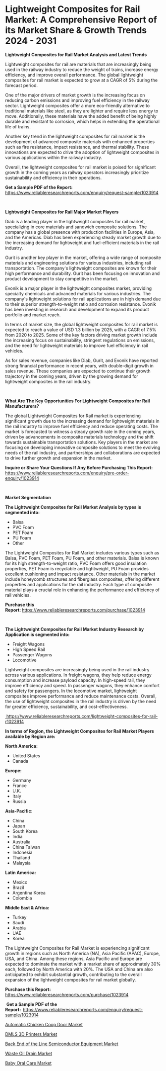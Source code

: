 <p><h1>Lightweight Composites for Rail Market: A Comprehensive Report of its Market Share & Growth Trends 2024 - 2031</h1></p><p><strong>Lightweight Composites for Rail Market Analysis and Latest Trends</strong></p>
<p><p>Lightweight composites for rail are materials that are increasingly being used in the railway industry to reduce the weight of trains, increase energy efficiency, and improve overall performance. The global lightweight composites for rail market is expected to grow at a CAGR of 5% during the forecast period.</p><p>One of the major drivers of market growth is the increasing focus on reducing carbon emissions and improving fuel efficiency in the railway sector. Lightweight composites offer a more eco-friendly alternative to traditional materials like steel, as they are lighter and require less energy to move. Additionally, these materials have the added benefit of being highly durable and resistant to corrosion, which helps in extending the operational life of trains.</p><p>Another key trend in the lightweight composites for rail market is the development of advanced composite materials with enhanced properties such as fire resistance, impact resistance, and thermal stability. These innovations are expected to drive the adoption of lightweight composites in various applications within the railway industry.</p><p>Overall, the lightweight composites for rail market is poised for significant growth in the coming years as railway operators increasingly prioritize sustainability and efficiency in their operations.</p></p>
<p><strong>Get a Sample PDF of the Report:&nbsp;</strong> <a href="https://www.reliableresearchreports.com/enquiry/request-sample/1023914">https://www.reliableresearchreports.com/enquiry/request-sample/1023914</a></p>
<p>&nbsp;</p>
<p><strong>Lightweight Composites for Rail Major Market Players</strong></p>
<p><p>Diab is a leading player in the lightweight composites for rail market, specializing in core materials and sandwich composite solutions. The company has a global presence with production facilities in Europe, Asia, and the Americas. Diab has been experiencing steady market growth due to the increasing demand for lightweight and fuel-efficient materials in the rail industry.</p><p>Gurit is another key player in the market, offering a wide range of composite materials and engineering solutions for various industries, including rail transportation. The company's lightweight composites are known for their high performance and durability. Gurit has been focusing on innovation and product development to stay competitive in the market.</p><p>Evonik is a major player in the lightweight composites market, providing specialty chemicals and advanced materials for various industries. The company's lightweight solutions for rail applications are in high demand due to their superior strength-to-weight ratio and corrosion resistance. Evonik has been investing in research and development to expand its product portfolio and market reach.</p><p>In terms of market size, the global lightweight composites for rail market is expected to reach a value of USD 1.3 billion by 2025, with a CAGR of 7.5% from 2020 to 2025. Some of the key factors driving market growth include the increasing focus on sustainability, stringent regulations on emissions, and the need for lightweight materials to improve fuel efficiency in rail vehicles.</p><p>As for sales revenue, companies like Diab, Gurit, and Evonik have reported strong financial performance in recent years, with double-digit growth in sales revenue. These companies are expected to continue their growth trajectory in the coming years, driven by the growing demand for lightweight composites in the rail industry.</p></p>
<p>&nbsp;</p>
<p><strong>What Are The Key Opportunities For Lightweight Composites for Rail Manufacturers?</strong></p>
<p><p>The global Lightweight Composites for Rail market is experiencing significant growth due to the increasing demand for lightweight materials in the rail industry to improve fuel efficiency and reduce operating costs. The market is forecasted to witness a steady growth rate in the coming years, driven by advancements in composite materials technology and the shift towards sustainable transportation solutions. Key players in the market are focusing on developing innovative composite solutions to meet the evolving needs of the rail industry, and partnerships and collaborations are expected to drive further growth and expansion in the market.</p></p>
<p><strong>Inquire or Share Your Questions If Any Before Purchasing This Report:</strong> <a href="https://www.reliableresearchreports.com/enquiry/pre-order-enquiry/1023914">https://www.reliableresearchreports.com/enquiry/pre-order-enquiry/1023914</a></p>
<p>&nbsp;</p>
<p><strong>Market Segmentation</strong></p>
<p><strong>The Lightweight Composites for Rail Market Analysis by types is segmented into:</strong></p>
<p><ul><li>Balsa</li><li>PVC Foam</li><li>PET Foam</li><li>PU Foam</li><li>Other</li></ul></p>
<p><p>The Lightweight Composites for Rail Market includes various types such as Balsa, PVC Foam, PET Foam, PU Foam, and other materials. Balsa is known for its high strength-to-weight ratio, PVC Foam offers good insulation properties, PET Foam is recyclable and lightweight, PU Foam provides excellent cushioning and impact resistance. Other materials in the market include honeycomb structures and fiberglass composites, offering different properties and applications for the rail industry. Each type of composite material plays a crucial role in enhancing the performance and efficiency of rail vehicles.</p></p>
<p><strong>Purchase this Report:&nbsp;</strong><a href="https://www.reliableresearchreports.com/purchase/1023914">https://www.reliableresearchreports.com/purchase/1023914</a></p>
<p>&nbsp;</p>
<p><strong>The Lightweight Composites for Rail Market Industry Research by Application is segmented into:</strong></p>
<p><ul><li>Freight Wagons</li><li>High Speed Rail</li><li>Passenger Wagons</li><li>Locomotive</li></ul></p>
<p><p>Lightweight composites are increasingly being used in the rail industry across various applications. In freight wagons, they help reduce energy consumption and increase payload capacity. In high-speed rail, they improve efficiency and speed. In passenger wagons, they enhance comfort and safety for passengers. In the locomotive market, lightweight composites improve performance and reduce maintenance costs. Overall, the use of lightweight composites in the rail industry is driven by the need for greater efficiency, sustainability, and cost-effectiveness.</p></p>
<p><a href="https://www.reliableresearchreports.com/lightweight-composites-for-rail-r1023914">&nbsp;https://www.reliableresearchreports.com/lightweight-composites-for-rail-r1023914</a></p>
<p><strong>In terms of Region, the Lightweight Composites for Rail Market Players available by Region are:</strong></p>
<p>
    <p> <strong> North America: </strong>
        <ul>
            <li>United States</li>
            <li>Canada</li>
        </ul>
        </p> 
    <p> <strong> Europe: </strong>
        <ul>
            <li>Germany</li>
            <li>France</li>
            <li>U.K.</li>
            <li>Italy</li>
            <li>Russia</li>
        </ul>
        </p> 
    <p> <strong> Asia-Pacific: </strong>
        <ul>
            <li>China</li>
            <li>Japan</li>
            <li>South Korea</li>
            <li>India</li>
            <li>Australia</li>
            <li>China Taiwan</li>
            <li>Indonesia</li>
            <li>Thailand</li>
            <li>Malaysia</li>
        </ul>
        </p> 
    <p> <strong> Latin America: </strong>
        <ul>
            <li>Mexico</li>
            <li>Brazil</li>
            <li>Argentina Korea</li>
            <li>Colombia</li>
        </ul>
        </p> 
    <p> <strong> Middle East & Africa: </strong>
        <ul>
            <li>Turkey</li>
            <li>Saudi</li>
            <li>Arabia</li>
            <li>UAE</li>
            <li>Korea</li>
        </ul>
    </p>
    </p>
<p><p>The Lightweight Composites for Rail Market is experiencing significant growth in regions such as North America (NA), Asia Pacific (APAC), Europe, USA, and China. Among these regions, Asia Pacific and Europe are expected to dominate the market with a market share of approximately 30% each, followed by North America with 20%. The USA and China are also anticipated to exhibit substantial growth, contributing to the overall expansion of the lightweight composites for rail market globally.</p></p>
<p><strong>Purchase this Report: </strong><a href="https://www.reliableresearchreports.com/purchase/1023914">https://www.reliableresearchreports.com/purchase/1023914</a></p>
<p>&nbsp;<strong>Get a Sample PDF of the Report:&nbsp;&nbsp;</strong><a href="https://www.reliableresearchreports.com/enquiry/request-sample/1023914">https://www.reliableresearchreports.com/enquiry/request-sample/1023914</a></p>
<p><strong></strong></p>
<p><p><a href="https://medium.com/@waddy46852/global-automatic-chicken-coop-door-market-exploring-market-share-market-trends-and-future-growth-fc3b5caf6c94">Automatic Chicken Coop Door Market</a></p><p><a href="https://medium.com/@adamramos708/navigating-the-global-dmls-3d-printers-market-landscape-trends-forecasts-and-impact-analysis-1ea85e6d6a51">DMLS 3D Printers Market</a></p><p><a href="https://github.com/lawrenceWatkins654/Market-Research-Report-List-1/blob/main/back-end-of-the-line-semiconductor-equipment-market.md">Back End of the Line Semiconductor Equipment Market</a></p><p><a href="https://medium.com/@jhydehele7/global-waste-oil-drain-market-size-is-expected-to-experience-a-cagr-of-4-9-24b8b9e36700">Waste Oil Drain Market</a></p><p><a href="https://github.com/francesprichey/Market-Research-Report-List-1/blob/main/baby-oral-care-market.md">Baby Oral Care Market</a></p></p>